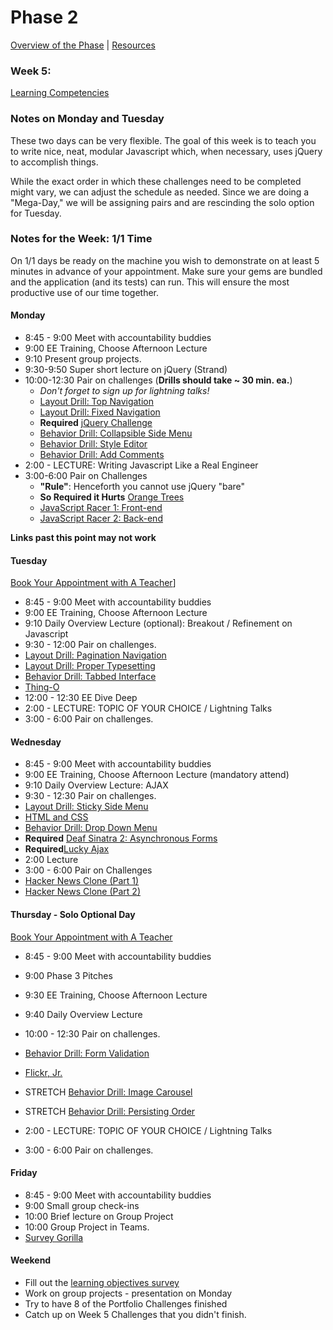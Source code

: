 # Phase 2

[Overview of the Phase](overview.md) | [Resources](resources.md)

### Week 5:

[Learning Competencies](learning-competencies/week-5-lc.md)

### Notes on Monday and Tuesday

These two days can be very flexible.  The goal of this week is to teach you to
write nice, neat, modular Javascript which, when necessary, uses jQuery to
accomplish things.

While the exact order in which these challenges need to be completed might
vary, we can adjust the schedule as needed.  Since we are doing a "Mega-Day,"
we will be assigning pairs and are rescinding the solo option for Tuesday.

### Notes for the Week:  1/1 Time

On 1/1 days be ready on the machine you wish to demonstrate on at least 5
minutes in advance of your appointment.  Make sure your gems are bundled and
the application (and its tests) can run.  This will ensure the most productive
use of our time together.

#### Monday


* 8:45 - 9:00 Meet with accountability buddies
* 9:00  EE Training, Choose Afternoon Lecture
* 9:10 Present group projects.
* 9:30-9:50 Super short lecture on jQuery (Strand)
* 10:00-12:30 Pair on challenges (**Drills should take ~ 30 min. ea.**)
  * _Don't forget to sign up for lightning talks!_
  * [Layout Drill: Top Navigation](https://github.com/banana-slugs-2014/layout-drill-top-navigation-challenge)
  * [Layout Drill: Fixed Navigation](https://github.com/banana-slugs-2014/layout-drill-fixed-navigation-challenge)
  * **Required** [jQuery Challenge](https://github.com/banana-slugs-2014/jquery-challenge)
  * [Behavior Drill: Collapsible Side Menu](https://github.com/banana-slugs-2014/behavior-drill-collapsible-side-menu-challenge)
  * [Behavior Drill: Style Editor](https://github.com/banana-slugs-2014/behavior-drill-style-editor-challenge)
  * [Behavior Drill: Add Comments](https://github.com/banana-slugs-2014/behavior-drill-add-comments-challenge)
* 2:00 - LECTURE: Writing Javascript Like a Real Engineer
* 3:00-6:00 Pair on Challenges
  * **"Rule"**:  Henceforth you cannot use jQuery "bare"
  * **So Required it Hurts** [Orange Trees](https://github.com/banana-slugs-2014/orange-jasmine-challenge)
  * [JavaScript Racer 1: Front-end](https://github.com/banana-slugs-2014/javascript-racer-1-front-end-challenge)
  * [JavaScript Racer 2: Back-end](https://github.com/banana-slugs-2014/javascript-racer-2-back-end-challenge)

**Links past this point may not work**

#### Tuesday

[Book Your Appointment with A Teacher](https://www.google.com/calendar/selfsched?sstoken=UU9SNjlTQXNyNlRkfGRlZmF1bHR8ODNkZjllYzVmZGNmZWQ4MDY3ZWFjMWM1MWM0Y2U2Njc)]

* 8:45 - 9:00 Meet with accountability buddies
* 9:00  EE Training, Choose Afternoon Lecture
* 9:10 Daily Overview Lecture (optional): Breakout / Refinement on Javascript
* 9:30 - 12:00 Pair on challenges.
 * [Layout Drill: Pagination Navigation](https://github.com/banana-slugs-2014/layout-drill-pagination-navigation-challenge)
 * [Layout Drill: Proper Typesetting](https://github.com/banana-slugs-2014/layout-drill-proper-typesetting-challenge)
 * [Behavior Drill: Tabbed Interface](https://github.com/sea-lions-2014/behavior-drill-tabbed-interface-challenge)
 * [Thing-O](https://github.com/banana-slugs-2014/thing-o-challenge)
* 12:00 - 12:30 EE Dive Deep
* 2:00 - LECTURE: TOPIC OF YOUR CHOICE / Lightning Talks
* 3:00 - 6:00 Pair on challenges.

#### Wednesday

* 8:45 - 9:00 Meet with accountability buddies
* 9:00  EE Training, Choose Afternoon Lecture  (mandatory attend)
* 9:10 Daily Overview Lecture: AJAX
* 9:30 - 12:30 Pair on challenges.
 * [Layout Drill: Sticky Side Menu](https://github.com/banana-slugs-2014/layout-drill-sticky-side-menu-challenge)
 * [HTML and CSS](https://github.com/banana-slugs-2014/html-and-css-challenge)
 * [Behavior Drill: Drop Down Menu](https://github.com/sea-lions-2014/behavior-drill-drop-down-menu-challenge)
 * **Required** [Deaf Sinatra 2: Asynchronous Forms](https://github.com/sea-lions-2014/deaf-sinatra-2-asynchronous-forms-challenge)
 * **Required**[Lucky Ajax](https://github.com/sea-lions-2014/lucky-ajax-challenge)
* 2:00 Lecture
* 3:00 - 6:00 Pair on Challenges
 * [Hacker News Clone (Part 1)](https://github.com/sea-lions-2014/hacker-news-clone-part-1-challenge)
 * [Hacker News Clone (Part 2)](https://github.com/sea-lions-2014/hacker-news-clone-part-2-challenge)

#### Thursday  - Solo Optional Day

[Book Your Appointment with A Teacher]( https://www.google.com/calendar/selfsched?sstoken=UUR5OG9kZlBFOFFBfGRlZmF1bHR8MTUwNDM0YjRiMDFjMzhhNWYyZjA3NjQwZDlkNjY0MGM)

* 8:45 - 9:00 Meet with accountability buddies
* 9:00 Phase 3 Pitches
* 9:30  EE Training, Choose Afternoon Lecture
* 9:40 Daily Overview Lecture
* 10:00 - 12:30 Pair on challenges.
 * [Behavior Drill: Form Validation](https://github.com/sea-lions-2014/behavior-drill-form-validation-challenge)
 * [Flickr, Jr.](https://github.com/sea-lions-2014/flickr-jr-challenge)
 * STRETCH [Behavior Drill: Image Carousel](https://github.com/sea-lions-2014/behavior-drill-image-carousel-challenge)
 * STRETCH [Behavior Drill: Persisting Order]()

* 2:00 - LECTURE: TOPIC OF YOUR CHOICE / Lightning Talks
* 3:00 - 6:00 Pair on challenges.

#### Friday

* 8:45 - 9:00 Meet with accountability buddies
* 9:00 Small group check-ins
* 10:00 Brief lecture on Group Project
* 10:00 Group Project in Teams.
 * [Survey Gorilla]()

#### Weekend

* Fill out the [learning objectives survey]()
* Work on group projects - presentation on Monday
* Try to have 8 of the Portfolio Challenges finished
* Catch up on Week 5 Challenges that you didn't finish.

